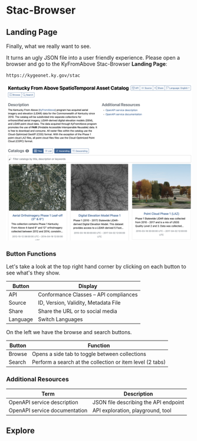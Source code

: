 # Stac-Browser

## Landing Page

Finally, what we really want to see.

It turns an ugly JSON file into a user friendly experience.  Please open a browser and go to the KyFromAbove Stac-Browser **Landing Page**:

```cmd
https://kygeonet.ky.gov/stac
```

![alt text](assets/landing-page.png)

### Button Functions

Let's take a look at the top right hand corner by clicking on each button to see what's they show.

| Button   | Display                                |
|----------|----------------------------------------|
| API      | Conformance Classes – API compliances  |
| Source   | ID, Version, Validity, Metadata File   |
| Share    | Share the URL or to social media       |
| Language | Switch Languages                       |

On the left we have the browse and search buttons.

| Button   | Function                                                 |
| -------- | ---------------------------------------------------------|
| Browse   | Opens a side tab to toggle between collections           |
| Search   | Perform a search at the collection or item level (2 tabs)|

### Additional Resources

| Term                          | Description                           |
| ----------------------------- | ------------------------------------- |
| OpenAPI service description   | JSON file describing the API endpoint |
| OpenAPI service documentation | API exploration, playground, tool     |

## Explore

